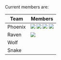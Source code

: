 Current members are:

|Team|Members|
|----|-------|
|Phoenix|[![](https://img.shields.io/badge/CV-D.Makowski-purple.svg?colorB=9C27B0)](https://github.com/neuropsychology/Organization/blob/master/CVs/DominiqueMakowski.pdf) [![](https://img.shields.io/badge/CV-L.Dutriaux-purple.svg?colorB=FF9800)](http://recherche.parisdescartes.fr/LaboratoireMemoireCognition_esl/Membres/Doctorants-Allocataires/Leo-Dutriaux) [![](https://img.shields.io/badge/CV-L.Compere-purple.svg?colorB=FF9800)](http://recherche.parisdescartes.fr/LaboratoireMemoireCognition_esl/Membres/Doctorants-Allocataires/Laurie-Compere) [![](https://img.shields.io/badge/CV-M.Sperduti-purple.svg?colorB=FF9800)](http://recherche.parisdescartes.fr/LaboratoireMemoireCognition_eng/Membres/Membres-Associes/Marco-Sperduti)|
|Raven|[![](https://img.shields.io/badge/CV-V.LaCorte-purple.svg?colorB=263238)](http://recherche.parisdescartes.fr/LaboratoireMemoireCognition_eng/Membres/Enseignants-Chercheurs/Valentina-La-Corte)|
|Wolf||
|Snake||
